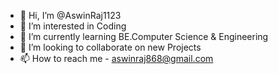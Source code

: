 - 👋 Hi, I’m @AswinRaj1123
- 👀 I’m interested in Coding
- 🌱 I’m currently learning BE.Computer Science & Engineering
- 💞️ I’m looking to collaborate on new Projects
- 📫 How to reach me - aswinraj868@gmail.com

<!---
AswinRaj1123/AswinRaj1123 is a ✨ special ✨ repository because its `README.md` (this file) appears on your GitHub profile.
You can click the Preview link to take a look at your changes.
--->
